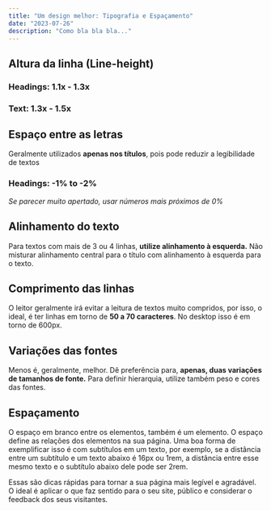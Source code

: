```yaml
---
title: "Um design melhor: Tipografia e Espaçamento"
date: "2023-07-26"
description: "Como bla bla bla..."
---
```


## Altura da linha (Line-height)

### Headings: 1.1x - 1.3x

### Text: 1.3x - 1.5x

## Espaço entre as letras

Geralmente utilizados **apenas nos títulos**, pois pode reduzir a legibilidade de textos

### Headings: -1% to -2%

_Se parecer muito apertado, usar números mais próximos de 0%_

## Alinhamento do texto

Para textos com mais de 3 ou 4 linhas, **utilize alinhamento à esquerda.**
Não misturar alinhamento central para o título com alinhamento à esquerda para o texto.

## Comprimento das linhas

O leitor geralmente irá evitar a leitura de textos muito compridos, por isso, o ideal, é ter linhas em torno de **50 a 70 caracteres**. No desktop isso é em torno de 600px.

## Variações das fontes

Menos é, geralmente, melhor. Dê preferência para, **apenas, duas variações de tamanhos de fonte.** Para definir hierarquia, utilize também peso e cores das fontes.

## Espaçamento

O espaço em branco entre os elementos, também é um elemento. O espaço define as relações dos elementos na sua página. Uma boa forma de exemplificar isso é com subtítulos em um texto, por exemplo, se a distância entre um subtítulo e um texto abaixo é 16px ou 1rem, a distância entre esse mesmo texto e o subtítulo abaixo dele pode ser 2rem.

Essas são dicas rápidas para tornar a sua página mais legível e agradável. O ideal é aplicar o que faz sentido para o seu site, público e considerar o feedback dos seus visitantes.
